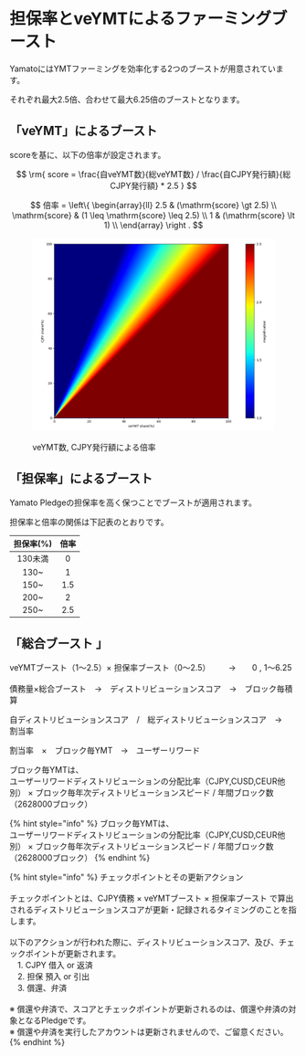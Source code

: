 # 担保率とveYMTによるファーミングブースト

YamatoにはYMTファーミングを効率化する2つのブーストが用意されています。

それぞれ最大2.5倍、合わせて最大6.25倍のブーストとなります。

## **「veYMT」によるブースト**

scoreを基に、以下の倍率が設定されます。

$$
\rm{
    score = \frac{自veYMT数}{総veYMT数} / \frac{自CJPY発行額}{総CJPY発行額} * 2.5
}
$$

$$
倍率 = \left\{
\begin{array}{ll}
    2.5 & (\mathrm{score} \gt 2.5) \\
    \mathrm{score} & (1 \leq \mathrm{score} \leq 2.5) \\
    1 & (\mathrm{score} \lt 1) \\
\end{array}
\right .
$$

<figure><img src="../.gitbook/assets/image (4).png" alt=""><figcaption><p>veYMT数, CJPY発行額による倍率</p></figcaption></figure>



## **「担保率」によるブースト**

Yamato Pledgeの担保率を高く保つことでブーストが適用されます。

担保率と倍率の関係は下記表のとおりです。

| 担保率(%) |  倍率 |
| :----: | :-: |
|  130未満 |  0  |
|  130\~ |  1  |
|  150\~ | 1.5 |
|  200\~ |  2  |
|  250\~ | 2.5 |

## 「総合ブースト 」

veYMTブースト（1～2.5）× 担保率ブースト（0～2.5） 　　→　　0 , 1～6.25 \
\
債務量×総合ブースト　→　ディストリビューションスコア　→　ブロック毎積算

自ディストリビューションスコア　/　総ディストリビューションスコア　→　割当率

割当率　×　ブロック毎YMT　→　ユーザーリワード

ブロック毎YMTは、\
ユーザーリワードディストリビューションの分配比率（CJPY,CUSD,CEUR他別） × ブロック毎年次ディストリビューションスピード / 年間ブロック数（2628000ブロック）

{% hint style="info" %}
ブロック毎YMTは、\
ユーザーリワードディストリビューションの分配比率（CJPY,CUSD,CEUR他別） × ブロック毎年次ディストリビューションスピード / 年間ブロック数（2628000ブロック）
{% endhint %}

{% hint style="info" %}
チェックポイントとその更新アクション\
\
チェックポイントとは、CJPY債務 × veYMTブースト × 担保率ブースト で算出されるディストリビューションスコアが更新・記録されるタイミングのことを指します。\
\
以下のアクションが行われた際に、ディストリビューションスコア、及び、チェックポイントが更新されます。\
　1. CJPY 借入 or 返済\
　2. 担保 預入 or 引出\
　3. 償還、弁済\
\
※ 償還や弁済で、スコアとチェックポイントが更新されるのは、償還や弁済の対象となるPledgeです。\
※ 償還や弁済を実行したアカウントは更新されませんので、ご留意ください。
{% endhint %}

